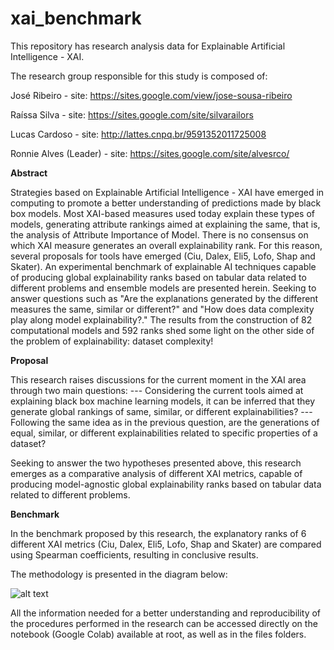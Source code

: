 # xai_benchmark

This repository has research analysis data for Explainable Artificial Intelligence - XAI.

The research group responsible for this study is composed of:

José Ribeiro - site: https://sites.google.com/view/jose-sousa-ribeiro

Raíssa Silva - site: https://sites.google.com/site/silvarailors

Lucas Cardoso - site: http://lattes.cnpq.br/9591352011725008

Ronnie Alves (Leader) - site: https://sites.google.com/site/alvesrco/

**Abstract**

Strategies based on Explainable Artificial Intelligence - XAI have emerged in computing to promote a better understanding of predictions made by black box models. Most XAI-based measures used today explain these types of models, generating attribute rankings aimed at explaining the same, that is, the analysis of Attribute Importance of Model. There is no consensus on which XAI measure generates an overall explainability rank. For this reason, several proposals for tools have emerged (Ciu, Dalex, Eli5, Lofo, Shap and Skater). An experimental benchmark of explainable AI techniques capable of producing global explainability ranks based on tabular data related to different problems and ensemble models are presented herein. Seeking to answer questions such as "Are the explanations generated by the different measures the same, similar or different?" and "How does data complexity play along model explainability?." The results from the construction of 82 computational models and 592 ranks shed some light on the other side of the problem of explainability: dataset complexity!

**Proposal**

This research raises discussions for the current moment in the XAI area through two main questions: --- Considering the current tools aimed at explaining black box machine learning models, it can be inferred that they generate global rankings of same, similar, or different explainabilities? --- Following the same idea as in the previous question, are the generations of equal, similar, or different explainabilities related to specific properties of a dataset?

Seeking to answer the two hypotheses presented above, this research emerges as a comparative analysis of different XAI metrics, capable of producing model-agnostic global explainability ranks based on tabular data related to different problems.

**Benchmark**

In the benchmark proposed by this research, the explanatory ranks of 6 different XAI metrics (Ciu, Dalex, Eli5, Lofo, Shap and Skater) are compared using Spearman coefficients, resulting in conclusive results.

The methodology is presented in the diagram below:

![alt text](https://github.com/josesousaribeiro/xai_benchmark/blob/main/General_Info/metodologia_1.png)

All the information needed for a better understanding and reproducibility of the procedures performed in the research can be accessed directly on the notebook (Google Colab) available at root, as well as in the files folders.






